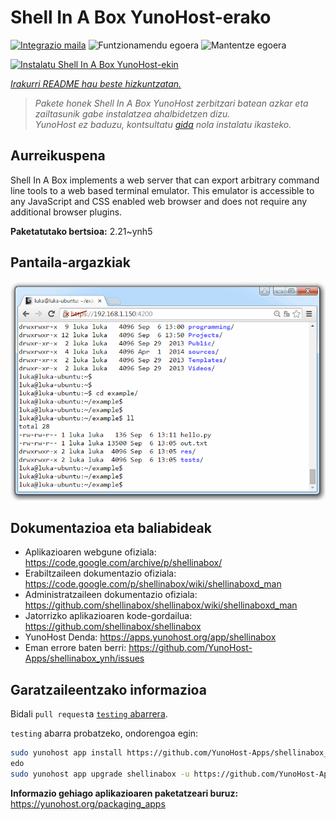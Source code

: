 <!--
Ohart ongi: README hau automatikoki sortu da <https://github.com/YunoHost/apps/tree/master/tools/readme_generator>ri esker
EZ editatu eskuz.
-->

# Shell In A Box YunoHost-erako

[![Integrazio maila](https://dash.yunohost.org/integration/shellinabox.svg)](https://dash.yunohost.org/appci/app/shellinabox) ![Funtzionamendu egoera](https://ci-apps.yunohost.org/ci/badges/shellinabox.status.svg) ![Mantentze egoera](https://ci-apps.yunohost.org/ci/badges/shellinabox.maintain.svg)

[![Instalatu Shell In A Box YunoHost-ekin](https://install-app.yunohost.org/install-with-yunohost.svg)](https://install-app.yunohost.org/?app=shellinabox)

*[Irakurri README hau beste hizkuntzatan.](./ALL_README.md)*

> *Pakete honek Shell In A Box YunoHost zerbitzari batean azkar eta zailtasunik gabe instalatzea ahalbidetzen dizu.*  
> *YunoHost ez baduzu, kontsultatu [gida](https://yunohost.org/install) nola instalatu ikasteko.*

## Aurreikuspena

Shell In A Box implements a web server that can export arbitrary command line tools to a web based terminal emulator. This emulator is accessible to any JavaScript and CSS enabled web browser and does not require any additional browser plugins.


**Paketatutako bertsioa:** 2.21~ynh5

## Pantaila-argazkiak

![Shell In A Box(r)en pantaila-argazkia](./doc/screenshots/screenshot.gif)

## Dokumentazioa eta baliabideak

- Aplikazioaren webgune ofiziala: <https://code.google.com/archive/p/shellinabox/>
- Erabiltzaileen dokumentazio ofiziala: <https://code.google.com/p/shellinabox/wiki/shellinaboxd_man>
- Administratzaileen dokumentazio ofiziala: <https://github.com/shellinabox/shellinabox/wiki/shellinaboxd_man>
- Jatorrizko aplikazioaren kode-gordailua: <https://github.com/shellinabox/shellinabox>
- YunoHost Denda: <https://apps.yunohost.org/app/shellinabox>
- Eman errore baten berri: <https://github.com/YunoHost-Apps/shellinabox_ynh/issues>

## Garatzaileentzako informazioa

Bidali `pull request`a [`testing` abarrera](https://github.com/YunoHost-Apps/shellinabox_ynh/tree/testing).

`testing` abarra probatzeko, ondorengoa egin:

```bash
sudo yunohost app install https://github.com/YunoHost-Apps/shellinabox_ynh/tree/testing --debug
edo
sudo yunohost app upgrade shellinabox -u https://github.com/YunoHost-Apps/shellinabox_ynh/tree/testing --debug
```

**Informazio gehiago aplikazioaren paketatzeari buruz:** <https://yunohost.org/packaging_apps>
